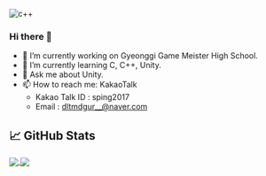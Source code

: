 ![c++](https://raw.githubusercontent.com/rrrmaster/rrrmaster/master/c-animation.gif)
### Hi there 👋
- 🔭 I’m currently working on Gyeonggi Game Meister High School.
- 🌱 I’m currently learning C, C++, Unity.
- 💬 Ask me about Unity.
- 📫 How to reach me: KakaoTalk
  * Kakao Talk ID : sping2017
  * Email : dltmdgur__@naver.com
  
  
## &#x1f4c8; GitHub Stats
<a href="https://github.com/seunghyuk2915/seunghyuk2915">
  <img align="center" src="https://github-readme-stats.vercel.app/api/top-langs/?username=seunghyuk2915&hide=java,html&title_color=ffffff&text_color=c9cacc&icon_color=2bbc8a&bg_color=90,2b5876,4e4376" />
</a>
<a href="https://github.com/seunghyuk2915/seunghyuk2915">
  <img align="center" src="https://github-readme-stats.vercel.app/api?username=seunghyuk2915&show_icons=true&line_height=27&count_private=true&bg_color=90,2b5876,4e4376&title_color=fff&text_color=fff&icon_color=4ca1af"/>
</a>
